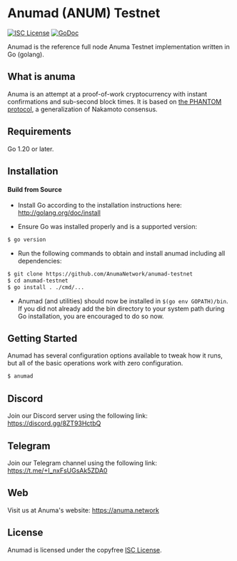 
Anumad (ANUM) Testnet
====

[![ISC License](http://img.shields.io/badge/license-ISC-blue.svg)](https://choosealicense.com/licenses/isc/)
[![GoDoc](https://img.shields.io/badge/godoc-reference-blue.svg)](http://godoc.org/github.com/AnumaNetwork/anumad-testnet)

Anumad is the reference full node Anuma Testnet implementation written in Go (golang).

## What is anuma

Anuma is an attempt at a proof-of-work cryptocurrency with instant confirmations and sub-second block times. It is based on [the PHANTOM protocol](https://eprint.iacr.org/2018/104.pdf), a generalization of Nakamoto consensus.

## Requirements

Go 1.20 or later.

## Installation

#### Build from Source

- Install Go according to the installation instructions here:
  http://golang.org/doc/install

- Ensure Go was installed properly and is a supported version:

```bash
$ go version
```

- Run the following commands to obtain and install anumad including all dependencies:

```bash
$ git clone https://github.com/AnumaNetwork/anumad-testnet
$ cd anumad-testnet
$ go install . ./cmd/...
```

- Anumad (and utilities) should now be installed in `$(go env GOPATH)/bin`. If you did
  not already add the bin directory to your system path during Go installation,
  you are encouraged to do so now.


## Getting Started

Anumad has several configuration options available to tweak how it runs, but all
of the basic operations work with zero configuration.

```bash
$ anumad
```

## Discord
Join our Discord server using the following link: https://discord.gg/8ZT93HctbQ

## Telegram
Join our Telegram channel using the following link: https://t.me/+I_nxFsUGsAk5ZDA0

## Web
Visit us at Anuma's website:  https://anuma.network


## License

Anumad is licensed under the copyfree [ISC License](https://choosealicense.com/licenses/isc/).
